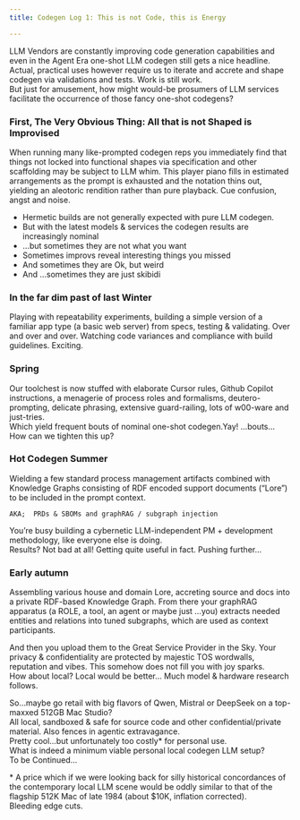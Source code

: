 ```yaml
---
title: Codegen Log 1: This is not Code, this is Energy

---
```


LLM Vendors are constantly improving code generation capabilities and even in the Agent Era one-shot LLM codegen still gets a nice headline. Actual, practical uses however require us to iterate and accrete and shape codegen via validations and tests. Work is still work.  
But just for amusement, how might would-be prosumers of LLM services facilitate the occurrence of those fancy one-shot codegens?  

### First, The Very Obvious Thing: All that is not Shaped is Improvised
When running many like-prompted codegen reps you immediately find that things not locked into functional shapes via specification and other scaffolding may be subject to LLM whim.
This player piano fills in estimated arrangements as the prompt is exhausted and the notation thins out, yielding an  aleotoric rendition rather than pure playback. Cue confusion, angst and noise. 

- Hermetic builds are not generally expected with pure LLM codegen.
- But with the latest models & services the codegen results are increasingly nominal  
- …but sometimes they are not what you want  
- Sometimes improvs reveal interesting things you missed  
- And sometimes they are Ok, but weird  
- And ...sometimes they are just skibidi

  
### In the far dim past of last Winter
Playing with repeatability experiments, building a simple version of a familiar app type (a basic web server) from specs, testing & validating. Over and over and over. Watching code variances and compliance with build guidelines. Exciting.  

### Spring
Our toolchest is now stuffed with elaborate Cursor rules, Github Copilot instructions, a menagerie of process roles and formalisms, deutero-prompting, delicate phrasing, extensive guard-railing, lots of w00-ware and just-tries.  
Which yield frequent bouts of nominal one-shot codegen.Yay! ...bouts...  
How can we tighten this up?  

### Hot Codegen Summer
Wielding a few standard process management artifacts combined with Knowledge Graphs consisting of RDF encoded support documents (“Lore”) to be included in the prompt context.

`AKA;  PRDs & SBOMs and graphRAG / subgraph injection`

You’re busy building a cybernetic  LLM-independent PM + development methodology, like everyone else is doing.  
Results? Not bad at all! Getting quite useful in fact. Pushing further...  

  
### Early autumn
Assembling various house and domain Lore, accreting source and docs into a private RDF-based Knowledge Graph. From there your graphRAG apparatus (a ROLE, a tool, an agent or maybe just …you)  extracts needed entities and relations into tuned subgraphs, which are used as context participants.

And then you upload them to the Great Service Provider in the Sky. Your privacy & confidentiality are protected by majestic TOS wordwalls, reputation and vibes. This somehow does not fill you with joy sparks.  
How about local? Local would be better…  Much model & hardware research follows.

So…maybe go retail with big flavors of Qwen, Mistral or DeepSeek on a top-maxxed 512GB Mac Studio?  
All local, sandboxed  & safe for source code and other confidential/private material. Also fences in agentic extravagance.  
Pretty cool…but unfortunately too costly* for personal use.  
What is indeed a minimum viable personal local codegen LLM setup?  
To be Continued…

\* A price which if we were looking back for silly historical concordances of the contemporary local LLM scene would be oddly similar to that of the flagship 512K Mac of late 1984 (about $10K, inflation corrected).  
Bleeding edge cuts.
